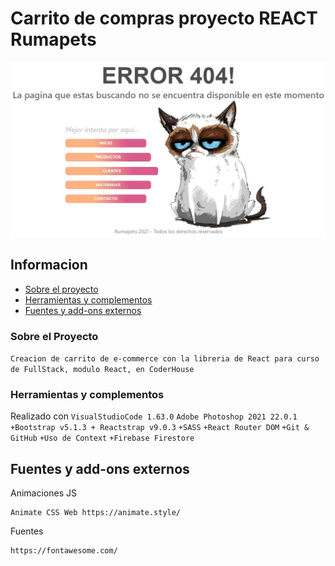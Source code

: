 # Carrito de compras proyecto REACT Rumapets
<p align="center">
  <img src="https://github.com/Julesarg/idea-stradolini/blob/main/images/readmeimg.jpg"/>
</p>

## Informacion
* [Sobre el proyecto](#Sobre-el-Proyecto)
* [Herramientas y complementos](#Herramientas-y-complementos)
* [Fuentes y add-ons externos](#Fuentes-y-addons-externos)

### Sobre el Proyecto
`
Creacion de carrito de e-commerce con la libreria de React para curso de FullStack, modulo React, en CoderHouse
`
### Herramientas y complementos

Realizado con
`
VisualStudioCode 1.63.0
`
`
Adobe Photoshop 2021 22.0.1
`
`
+Bootstrap v5.1.3 + Reactstrap v9.0.3
`
`
+SASS
`
`
+React Router DOM
`
`
+Git & GitHub
`
`
+Uso de Context
`
`
+Firebase Firestore
`
## Fuentes y add-ons externos

Animaciones JS
```
Animate CSS Web https://animate.style/
```
Fuentes
```
https://fontawesome.com/
```

